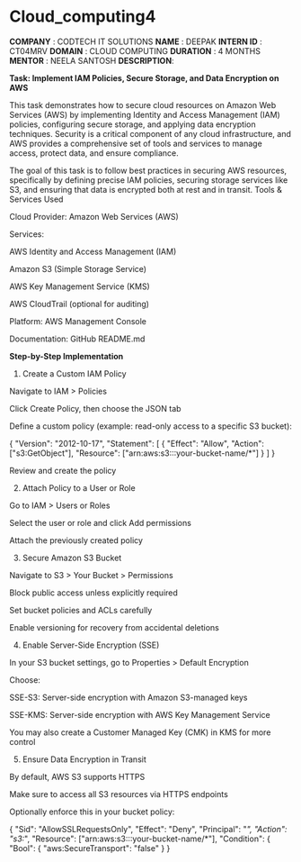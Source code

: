 # Cloud_computing4
**COMPANY**    :  CODTECH IT SOLUTIONS
**NAME**       :  DEEPAK 
**INTERN ID**  :  CT04MRV
**DOMAIN**     :  CLOUD COMPUTING 
**DURATION**   :  4 MONTHS 
**MENTOR**     :  NEELA SANTOSH 
**DESCRIPTION**:

**Task: Implement IAM Policies, Secure Storage, and Data Encryption on AWS**

This task demonstrates how to secure cloud resources on Amazon Web Services (AWS) by implementing Identity and Access Management (IAM) policies, configuring secure storage, and applying data encryption techniques. Security is a critical component of any cloud infrastructure, and AWS provides a comprehensive set of tools and services to manage access, protect data, and ensure compliance.

The goal of this task is to follow best practices in securing AWS resources, specifically by defining precise IAM policies, securing storage services like S3, and ensuring that data is encrypted both at rest and in transit.
Tools & Services Used

Cloud Provider: Amazon Web Services (AWS)

Services:

AWS Identity and Access Management (IAM)

Amazon S3 (Simple Storage Service)

AWS Key Management Service (KMS)

AWS CloudTrail (optional for auditing)


Platform: AWS Management Console

Documentation: GitHub README.md

**Step-by-Step Implementation**

1. Create a Custom IAM Policy

Navigate to IAM > Policies

Click Create Policy, then choose the JSON tab

Define a custom policy (example: read-only access to a specific S3 bucket):


{
  "Version": "2012-10-17",
  "Statement": [
    {
      "Effect": "Allow",
      "Action": ["s3:GetObject"],
      "Resource": ["arn:aws:s3:::your-bucket-name/*"]
    }
  ]
}

Review and create the policy


2. Attach Policy to a User or Role

Go to IAM > Users or Roles

Select the user or role and click Add permissions

Attach the previously created policy


3. Secure Amazon S3 Bucket

Navigate to S3 > Your Bucket > Permissions

Block public access unless explicitly required

Set bucket policies and ACLs carefully

Enable versioning for recovery from accidental deletions


4. Enable Server-Side Encryption (SSE)

In your S3 bucket settings, go to Properties > Default Encryption

Choose:

SSE-S3: Server-side encryption with Amazon S3-managed keys

SSE-KMS: Server-side encryption with AWS Key Management Service


You may also create a Customer Managed Key (CMK) in KMS for more control


5. Ensure Data Encryption in Transit

By default, AWS S3 supports HTTPS

Make sure to access all S3 resources via HTTPS endpoints

Optionally enforce this in your bucket policy:


{
  "Sid": "AllowSSLRequestsOnly",
  "Effect": "Deny",
  "Principal": "*",
  "Action": "s3:*",
  "Resource": ["arn:aws:s3:::your-bucket-name/*"],
  "Condition": {
    "Bool": {
      "aws:SecureTransport": "false"
    }
  }
